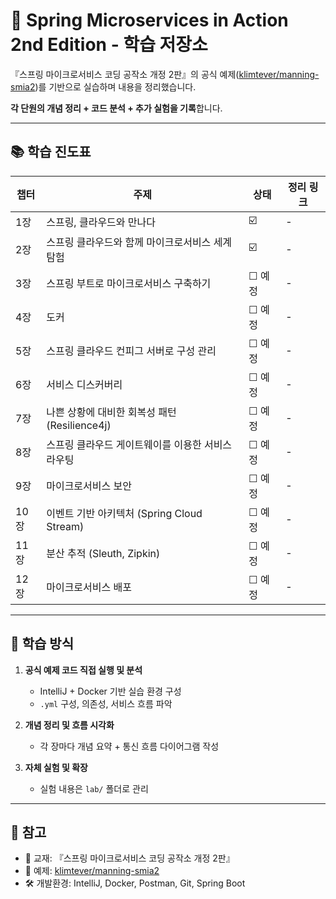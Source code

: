 # 🌱 Spring Microservices in Action 2nd Edition - 학습 저장소

『스프링 마이크로서비스 코딩 공작소 개정 2판』의 공식 예제([klimtever/manning-smia2](https://github.com/klimtever/manning-smia2))를 기반으로 실습하며 내용을 정리했습니다.

 **각 단원의 개념 정리 + 코드 분석 + 추가 실험을 기록**합니다.

---

## 📚 학습 진도표

| 챕터 | 주제 | 상태 | 정리 링크 |
|------|------|------|-----------|
| 1장 | 스프링, 클라우드와 만나다 | ☑️ | - |
| 2장 | 스프링 클라우드와 함께 마이크로서비스 세계 탐험 | ☑️ | - |
| 3장 | 스프링 부트로 마이크로서비스 구축하기 | ☐ 예정 | - |
| 4장 | 도커 | ☐ 예정 | - |
| 5장 | 스프링 클라우드 컨피그 서버로 구성 관리 | ☐ 예정 | - |
| 6장 | 서비스 디스커버리 | ☐ 예정 | - |
| 7장 | 나쁜 상황에 대비한 회복성 패턴 (Resilience4j) | ☐ 예정 | - |
| 8장 | 스프링 클라우드 게이트웨이를 이용한 서비스 라우팅 | ☐ 예정 | - |
| 9장 | 마이크로서비스 보안 | ☐ 예정 | - |
| 10장 | 이벤트 기반 아키텍처 (Spring Cloud Stream) | ☐ 예정 | - |
| 11장 | 분산 추적 (Sleuth, Zipkin) | ☐ 예정 | - |
| 12장 | 마이크로서비스 배포 | ☐ 예정 | - |

---

## 🧠 학습 방식

1. **공식 예제 코드 직접 실행 및 분석**
   - IntelliJ + Docker 기반 실습 환경 구성
   - `.yml` 구성, 의존성, 서비스 흐름 파악

2. **개념 정리 및 흐름 시각화**
   - 각 장마다 개념 요약 + 통신 흐름 다이어그램 작성

3. **자체 실험 및 확장**
   - 실험 내용은 `lab/` 폴더로 관리

---

## 📝 참고

- 📕 교재: 『스프링 마이크로서비스 코딩 공작소 개정 2판』
- 🧪 예제: [klimtever/manning-smia2](https://github.com/klimtever/manning-smia2)
- 🛠 개발환경: IntelliJ, Docker, Postman, Git, Spring Boot
